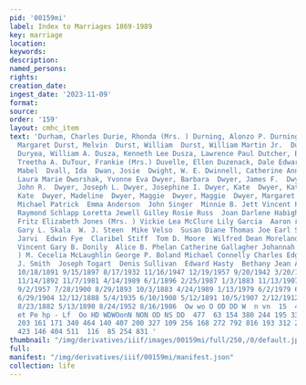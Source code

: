 ```yaml
---
pid: '00159mi'
label: Index to Marriages 1869-1989
key: marriage
location: 
keywords: 
description: 
named_persons: 
rights: 
creation_date: 
ingest_date: '2023-11-09'
format: 
source: 
order: '159'
layout: cmhc_item
text: 'Durham, Charles Durie, Rhonda (Mrs. ) Durning, Alonzo P. Durning, Stella Durst,
  Margaret Durst, Melvin  Durst, William  Durst, William Martin Jr.  Durtschi, Marie
  Duryea, William A. Dusza, Kenneth Lee Dusza, Lawrence Paul Dutcher, Bessie L. Dutelle,
  Treetha A. DuTour, Frankie (Mrs.) Duvelle, Ellen Duzenack, Dale Edward Duzenack,
  Mabel  Dvall, Ida  Dwan, Josie  Dwight, W. E. Dwinnell, Catherine Ann Dworshak,
  Laura Marie Dworshak, Yvonne Eva Dwyer, Barbara  Dwyer, James F.  Dwyer, John P.  Dwyer,
  John R.  Dwyer, Joseph L. Dwyer, Josephine I. Dwyer, Kate  Dwyer, Kate (Mrs. ) Dwyer,
  Kate  Dwyer, Madeline  Dwyer, Maggie  Dwyer, Maggie  Dwyer, Margaret (Mrs. ) Dwyer,
  Michael Patrick  Emma Anderson  John Singer  Minnie B. Jett Vincent P. Sullivan
  Raymond Schlapp Loretta Jewell Gilley Rosie Russ  Joan Darlene Habighorst John F.
  Fritz Elizabeth Jones (Mrs. ) Vickie Lea McClure Lily Garcia  Aaron £. Saterlee
  Gary L. Skala  W. J. Steen  Mike Velso  Susan Diane Thomas Joe Earl Sanders William
  Jarvi  Edwin Fye  Claribel Stiff  Tom D. Moore  Wilfred Dean Moreland Terry Wayne
  Vincent Gary B. Donily  Alice B. Phelan Catherine Gallagher Johannah Hoppe (Mrs.
  ) M. Cecelia McLaughlin George P. Boland Michael Connelly Charles Edgren  John Powers  Harry
  J. Smith  Joseph Togart  Denis Sullivan  Edward Hasty  Bethany Jean Anderson  149  12/30/1880
  10/18/1891 9/15/1897 8/17/1932 11/16/1947 12/19/1957 9/20/1942 3/20/1972 10/30/1894
  11/14/1892 11/7/1981 4/14/1989 6/1/1896 2/25/1987 1/3/1883 11/13/1907 5/19/1973
  9/2/1957 7/28/1900 8/29/1893 10/3/1883 4/24/1989 1/13/1979 6/2/1979 6/8/1968 6/15/1895
  6/29/1904 12/12/1888 5/4/1935 6/10/1908 5/12/1891 10/5/1907 2/12/1912 1/20/1915
  8/23/1882 5/13/1890 8/24/1952 8/16/1986  Ow wo O OD DD W  n vn  15  489  480  14  489  mm
  et Pe hp - Lf  Oo HD WDWOonN NON OD NS DD  477  63 154 380 244 195 332  85  91 285
  203 161 171 340 464 140 407 200 327 109 256 168 272 792 816 193 312 277  10 298
  423 146 404 511  116  85 254 831 '
thumbnail: "/img/derivatives/iiif/images/00159mi/full/250,/0/default.jpg"
full: 
manifest: "/img/derivatives/iiif/00159mi/manifest.json"
collection: life
---
```

